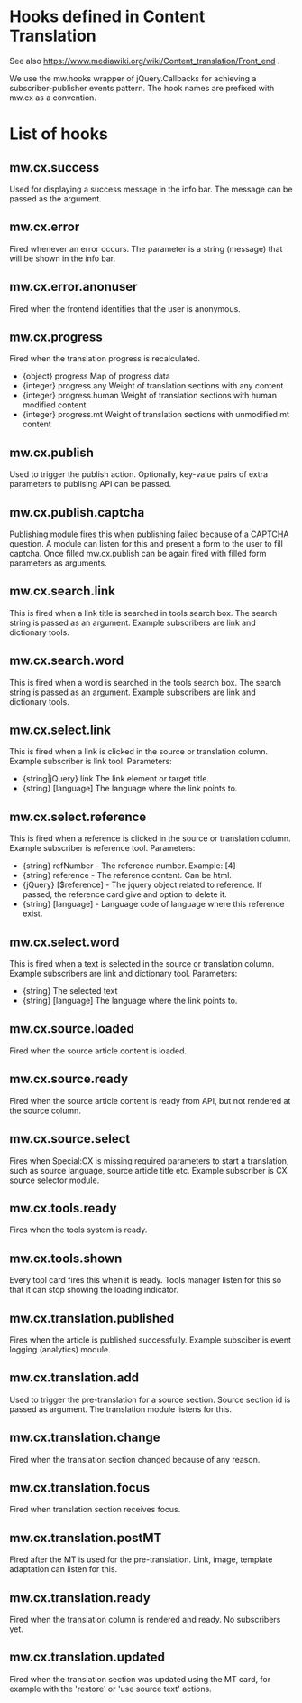 Hooks defined in Content Translation
====================================

See also https://www.mediawiki.org/wiki/Content_translation/Front_end .

We use the mw.hooks wrapper of jQuery.Callbacks for achieving a subscriber-publisher events pattern. The hook names are prefixed with mw.cx as a convention.

# List of hooks

## mw.cx.success

Used for displaying a success message in the info bar. The message can be passed as the argument.

## mw.cx.error

Fired whenever an error occurs. The parameter is a string (message) that will be shown
in the info bar.

## mw.cx.error.anonuser

Fired when the frontend identifies that the user is anonymous.

## mw.cx.progress

Fired when the translation progress is recalculated.
* {object} progress Map of progress data
* {integer} progress.any Weight of translation sections with any content
* {integer} progress.human Weight of translation sections with human modified content
* {integer} progress.mt Weight of translation sections with unmodified mt content

## mw.cx.publish

Used to trigger the publish action. Optionally, key-value pairs of extra parameters to publising API can be passed.

## mw.cx.publish.captcha

Publishing module fires this when publishing failed because of a CAPTCHA question. A module can listen for this and present a form to the user to fill captcha. Once filled mw.cx.publish can be again fired with filled form parameters as arguments.

## mw.cx.search.link

This is fired when a link title is searched in tools search box. The search string is passed as an argument. Example subscribers are link and dictionary tools.

## mw.cx.search.word

This is fired when a word is searched in the tools search box. The search string is passed as an argument. Example subscribers are link and dictionary tools.

## mw.cx.select.link

This is fired when a link is clicked in the source or translation column. Example subscriber is link tool. Parameters:
* {string|jQuery} link The link element or target title.
* {string} [language] The language where the link points to.

## mw.cx.select.reference

This is fired when a reference is clicked in the source or translation column. Example subscriber is reference tool.
Parameters:

* {string} refNumber - The reference number. Example: [4]
* {string} reference - The reference content. Can be html.
* {jQuery} [$reference] - The jquery object related to reference. If passed,  the reference card give and option to delete it.
* {string} [language] - Language code of language where this reference exist.

## mw.cx.select.word

This is fired when a text is selected in the source or translation column. Example subscribers are link and dictionary tool. Parameters:
* {string} The selected text
* {string} [language] The language where the link points to.

## mw.cx.source.loaded

Fired when the source article content is loaded.

## mw.cx.source.ready

Fired when the source article content is ready from API, but not rendered at the source column.

## mw.cx.source.select

Fires when Special:CX is missing required parameters to start a translation, such as source language, source article title etc. Example subscriber is CX source selector module.

## mw.cx.tools.ready

Fires when the tools system is ready.

## mw.cx.tools.shown

Every tool card fires this when it is ready. Tools manager listen for this so that it can stop showing the loading indicator.

## mw.cx.translation.published

Fires when the article is published successfully. Example subsciber is event logging (analytics) module.

## mw.cx.translation.add

Used to trigger the pre-translation for a source section. Source section id is passed as argument. The translation module listens for this.

## mw.cx.translation.change

Fired when the translation section changed because of any reason.

## mw.cx.translation.focus

Fired when translation section receives focus.

## mw.cx.translation.postMT

Fired after the MT is used for the pre-translation. Link, image, template adaptation can listen for this.

## mw.cx.translation.ready

Fired when the translation column is rendered and ready. No subscribers yet.

## mw.cx.translation.updated

Fired when the translation section was updated using the MT card, for example with the 'restore' or 'use source text' actions.
